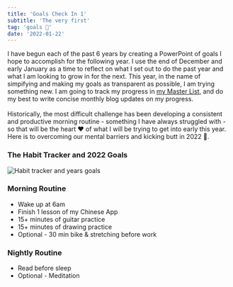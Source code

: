 ```yaml
---
title: 'Goals Check In 1'
subtitle: 'The very first'
tag: 'goals 🥅'
date: '2022-01-22'
---
```


I have begun each of the past 6 years by creating a PowerPoint of goals I hope to accomplish for the following year. I use the end of December and early January as a time to reflect on what I set out to do the past year and what I am looking to grow in for the next. This year, in the name of simpifying and making my goals as transparent as possible, I am trying something new. I am going to track my progress in [my Master List](https://www.danvsworld.com/posts/organizing-life-with-google-sheets), and do my best to write concise monthly blog updates on my progress.
\
\
Historically, the most difficult challenge has been developing a consistent and productive morning routine - something I have always struggled with - so that will be the heart ❤️ of what I will be trying to get into early this year. Here is to overcoming our mental barriers and kicking butt in 2022 🥳.

### The Habit Tracker and 2022 Goals

![Habit tracker and years goals](/images/posts/goals-check-in-1/goals.png 'Habit tracker and years goals')

### Morning Routine

- Wake up at 6am
- Finish 1 lesson of my Chinese App
- 15+ minutes of guitar practice
- 15+ minutes of drawing practice
- Optional - 30 min bike & stretching before work

### Nightly Routine

- Read before sleep
- Optional - Meditation
